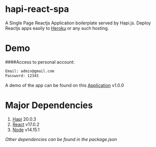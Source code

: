 # hapi-react-spa 
A Single Page Reactjs Application boilerplate served by Hapi.js. Deploy Reactjs apps easily to [Heroku](https://www.heroku.com/) or any such hosting.

# Demo
####Access to personal account:
```bash
Email: admin@gmail.com
Password: 12345
```
A demo of the app can be found on this [Application](https://limitless-fjord-37037.herokuapp.com) v1.0.0

# Major Dependencies
1. [Hapi](https://hapijs.com/) 20.0.3
2. [React](https://facebook.github.io/react/) v17.0.2
3. [Node](https://nodejs.org/) v14.15.1

_Other dependencies can be found in the package.json_

